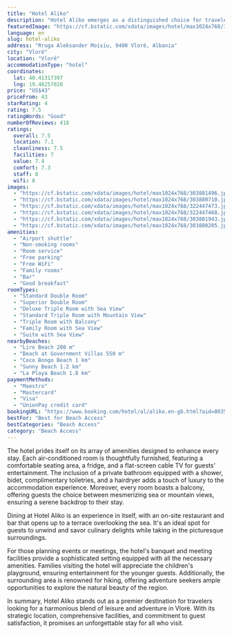 ```yaml
---
title: "Hotel Aliko"
description: "Hotel Aliko emerges as a distinguished choice for travelers seeking a blend of comfort and convenience in Vlorë."
featuredImage: "https://cf.bstatic.com/xdata/images/hotel/max1024x768/303881496.jpg?k=6b38f203597134bb1649312aa738d7692f7f3187c1ed7cc284f9a1eeacc54594&o=&hp=1"
language: en
slug: hotel-aliko
address: "Rruga Aleksander Moisiu, 9400 Vlorë, Albania"
city: "Vlorë"
location: "Vlorë"
accommodationType: "hotel"
coordinates:
  lat: 40.41317397
  lng: 19.48257028
price: "US$43"
priceFrom: 43
starRating: 4
rating: 7.5
ratingWords: "Good"
numberOfReviews: 418
ratings:
  overall: 7.5
  location: 7.1
  cleanliness: 7.5
  facilities: 7
  value: 7.4
  comfort: 7.3
  staff: 8
  wifi: 8
images:
  - "https://cf.bstatic.com/xdata/images/hotel/max1024x768/303881496.jpg?k=6b38f203597134bb1649312aa738d7692f7f3187c1ed7cc284f9a1eeacc54594&o=&hp=1"
  - "https://cf.bstatic.com/xdata/images/hotel/max1024x768/303880710.jpg?k=b4eac53717d1dc71fb91ff493ce1b7186b5bc3f3777c081602eac5ba877665a9&o=&hp=1"
  - "https://cf.bstatic.com/xdata/images/hotel/max1024x768/322447473.jpg?k=f67ddacf06b738fab879482d5b6e4bba844c70fce34ec8144414029056cc3d26&o=&hp=1"
  - "https://cf.bstatic.com/xdata/images/hotel/max1024x768/322447468.jpg?k=d00960c838d65477dbe4c36e06fed27aae007a4e6bf1c30790cbb90796675c62&o=&hp=1"
  - "https://cf.bstatic.com/xdata/images/hotel/max1024x768/303881943.jpg?k=c31f9accf194a75b138461a30cf13a28844c52330f0612763e935f4a5ff6ae4d&o=&hp=1"
  - "https://cf.bstatic.com/xdata/images/hotel/max1024x768/303880205.jpg?k=eca5d870e1fa913c86382dfa48b3c582597012d1b82df2476e8064a68c53accb&o=&hp=1"
amenities:
  - "Airport shuttle"
  - "Non-smoking rooms"
  - "Room service"
  - "Free parking"
  - "Free WiFi"
  - "Family rooms"
  - "Bar"
  - "Good breakfast"
roomTypes:
  - "Standard Double Room"
  - "Superior Double Room"
  - "Deluxe Triple Room with Sea View"
  - "Standard Triple Room with Mountain View"
  - "Triple Room with Balcony"
  - "Family Room with Sea View"
  - "Suite with Sea View"
nearbyBeaches:
  - "Liro Beach 200 m"
  - "Beach at Government Villas 550 m"
  - "Coco Bongo Beach 1 km"
  - "Sunny Beach 1.2 km"
  - "La Playa Beach 1.8 km"
paymentMethods:
  - "Maestro"
  - "Mastercard"
  - "Visa"
  - "UnionPay credit card"
bookingURL: "https://www.booking.com/hotel/al/aliko.en-gb.html?aid=8035640"
bestFor: "Best for Beach Access"
bestCategories: "Beach Access"
category: "Beach Access"
---
```


The hotel prides itself on its array of amenities designed to enhance every stay. Each air-conditioned room is thoughtfully furnished, featuring a comfortable seating area, a fridge, and a flat-screen cable TV for guests' entertainment. The inclusion of a private bathroom equipped with a shower, bidet, complimentary toiletries, and a hairdryer adds a touch of luxury to the accommodation experience. Moreover, every room boasts a balcony, offering guests the choice between mesmerizing sea or mountain views, ensuring a serene backdrop to their stay.

Dining at Hotel Aliko is an experience in itself, with an on-site restaurant and bar that opens up to a terrace overlooking the sea. It's an ideal spot for guests to unwind and savor culinary delights while taking in the picturesque surroundings.

For those planning events or meetings, the hotel's banquet and meeting facilities provide a sophisticated setting equipped with all the necessary amenities. Families visiting the hotel will appreciate the children's playground, ensuring entertainment for the younger guests. Additionally, the surrounding area is renowned for hiking, offering adventure seekers ample opportunities to explore the natural beauty of the region.

In summary, Hotel Aliko stands out as a premier destination for travelers looking for a harmonious blend of leisure and adventure in Vlorë. With its strategic location, comprehensive facilities, and commitment to guest satisfaction, it promises an unforgettable stay for all who visit.